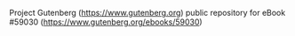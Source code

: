 Project Gutenberg (https://www.gutenberg.org) public repository for
eBook #59030 (https://www.gutenberg.org/ebooks/59030)
